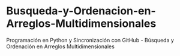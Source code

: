 # Busqueda-y-Ordenacion-en-Arreglos-Multidimensionales
Programación en Python y Sincronización con GitHub - Búsqueda y Ordenación en Arreglos Multidimensionales
